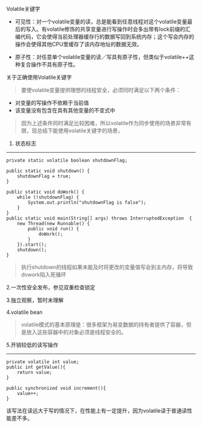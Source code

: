 Volatile关键字

- 可见性：对一个volatile变量的读，总是能看到任意线程对这个volatile变量最后的写入。有volatile修饰的共享变量进行写操作时会多出带有lock前缀的汇编代码，它会使得当前处理器缓存行的数据写回到系统内存；这个写会内存的操作会使得其他CPU里缓存了该内存地址的数据无效。

- 原子性：对任意单个volatile变量的读／写具有原子性，但类似于volatile++这种复合操作不具有原子性。

关于正确使用Volatile关键字
>要使volatile变量提供理想的线程安全，必须同时满足以下两个条件：
>
- 对变量的写操作不依赖于当前值
- 该变量没有包含在具有其他变量的不变式中
>
>因为上述条件同时满足比较困难，所以volatile作为同步使用的场景非常有限，现总结下能使用volatile关键字的场景，


1. 状态标志

---

    private static volatile boolean shutdownFlag;

    public static void shutdown() {
        shutdownFlag = true;
    }

    public static void doWork() {
        while (!shutdownFlag) {
            System.out.println("shutdownFlag is false");
        }
    }
	public static void main(String[] args) throws InterruptedException 	{
        new Thread(new Runnable() {
            public void run() {
                doWork();
            }
        }).start();
        shutdown();
    }
>执行shutdown的线程如果未能及时将更改的变量值写会到主内存，将导致dowork陷入死循环 

2.一次性安全发布，参见双重检查锁定

3.独立观察，暂时未理解

4.volatile bean
>
>volatile模式的基本原理是：很多框架为易变数据的持有者提供了容器，但是放入这些容器中的对象必须是线程安全的。

5.开销较低的读写操作

---

    private volatile int value;
    public int getValue(){
        return value;
    }

    public synchronized void increment(){
        value++;
    }
该写法在读远大于写的情况下，在性能上有一定提升，因为volatile读于普通读性能差不多。